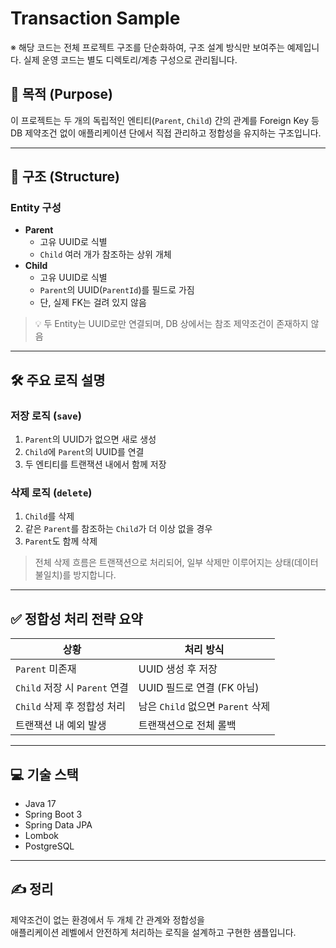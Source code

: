 # Transaction Sample
※ 해당 코드는 전체 프로젝트 구조를 단순화하여, 구조 설계 방식만 보여주는 예제입니다.
실제 운영 코드는 별도 디렉토리/계층 구성으로 관리됩니다.

## 🧠 목적 (Purpose)

이 프로젝트는 두 개의 독립적인 엔티티(`Parent`, `Child`) 간의 관계를 Foreign Key 등 DB 제약조건 없이 애플리케이션 단에서 직접 관리하고 정합성을 유지하는 구조입니다.

---

## 📐 구조 (Structure)

### Entity 구성

- **Parent**
    - 고유 UUID로 식별
    - `Child` 여러 개가 참조하는 상위 개체
- **Child**
    - 고유 UUID로 식별
    - `Parent`의 UUID(`ParentId`)를 필드로 가짐
    - 단, 실제 FK는 걸려 있지 않음

> 💡 두 Entity는 UUID로만 연결되며, DB 상에서는 참조 제약조건이 존재하지 않음

---

## 🛠 주요 로직 설명

### 저장 로직 (`save`)

1. `Parent`의 UUID가 없으면 새로 생성
2. `Child`에 `Parent`의 UUID를 연결
3. 두 엔티티를 트랜잭션 내에서 함께 저장

### 삭제 로직 (`delete`)

1. `Child`를 삭제
2. 같은 `Parent`를 참조하는 `Child`가 더 이상 없을 경우
3. `Parent`도 함께 삭제

> 전체 삭제 흐름은 트랜잭션으로 처리되어, 일부 삭제만 이루어지는 상태(데이터 불일치)를 방지합니다.

---

## ✅ 정합성 처리 전략 요약

| 상황                              | 처리 방식 |
|---------------------------------|-----------|
| `Parent` 미존재                   | UUID 생성 후 저장 |
| `Child` 저장 시 `Parent` 연결     | UUID 필드로 연결 (FK 아님) |
| `Child` 삭제 후 정합성 처리           | 남은 `Child` 없으면 `Parent` 삭제 |
| 트랜잭션 내 예외 발생                             | 트랜잭션으로 전체 롤백 |

---

## 💻 기술 스택

- Java 17
- Spring Boot 3
- Spring Data JPA
- Lombok
- PostgreSQL

---

## ✍️ 정리

제약조건이 없는 환경에서 두 개체 간 관계와 정합성을  
애플리케이션 레벨에서 안전하게 처리하는 로직을 설계하고 구현한 샘플입니다.

